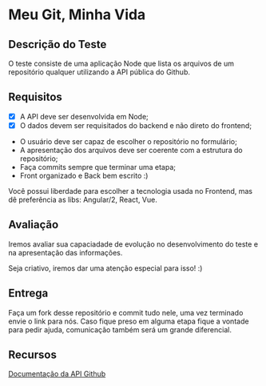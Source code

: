 # Meu Git, Minha Vida

## Descrição do Teste

O teste consiste de uma aplicação Node que lista os arquivos de um repositório qualquer utilizando a API pública do Github.

## Requisitos

- [x] A API deve ser desenvolvida em Node;
- [x] O dados devem ser requisitados do backend e não direto do frontend;
* O usuário deve ser capaz de escolher o repositório no formulário;
* A apresentação dos arquivos deve ser coerente com a estrutura do repositório;
* Faça commits sempre que terminar uma etapa;
* Front organizado e Back bem escrito :)

Você possui liberdade para escolher a tecnologia usada no Frontend, mas dê preferência as libs: Angular/2, React, Vue.

## Avaliação

Iremos avaliar sua capaciadade de evolução no desenvolvimento do teste e na apresentação das informações.

Seja criativo, iremos dar uma atenção especial para isso! :)

## Entrega

Faça um fork desse repositório e commit tudo nele, uma vez terminado envie o link para nós. Caso fique preso em
alguma etapa fique a vontade para pedir ajuda, comunicação também será um grande diferencial.

## Recursos

[Documentação da API Github](https://developer.github.com/v3/)
